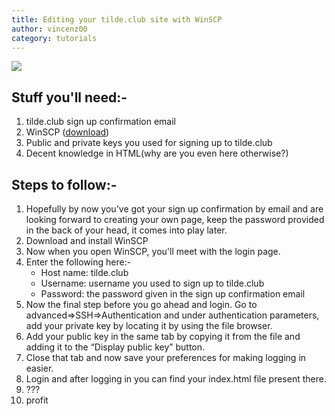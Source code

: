 ```yaml
---
title: Editing your tilde.club site with WinSCP
author: vincenz00
category: tutorials
---
```


![](https://user-images.githubusercontent.com/57832/132138979-3c05c6fa-f0fd-4332-9c55-8a00260effb0.PNG)

## Stuff you'll need:-

1. tilde.club sign up confirmation email
1. WinSCP ([download](https://winscp.net/eng/index.php))
1. Public and private keys you used for signing up to tilde.club
1. Decent knowledge in HTML(why are you even here otherwise?)

## Steps to follow:-

1. Hopefully by now you've got your sign up confirmation by email and are
   looking forward to creating your own page, keep the password provided in
   the back of your head, it comes into play later.
1. Download and install WinSCP
1. Now when you open WinSCP, you'll meet with the login page.
1. Enter the following here:-
   - Host name: tilde.club
   - Username: username you used to sign up to tilde.club
   - Password: the password given in the sign up confirmation email
1. Now the final step before you go ahead and login. Go to
   advanced=>SSH=>Authentication and under authentication parameters, add your
   private key by locating it by using the file browser.
1. Add your public key in the same tab by copying it from the file and
   adding it to the  “Display public key” button.
1. Close that tab and now save your preferences for making logging in
   easier.
1. Login and after logging in you can find your index.html file present
   there.
1. ???
1. profit
